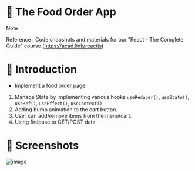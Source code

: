 # 💯 The Food Order App
> [!NOTE]
> Reference : Code snapshots and materials for our "React - The Complete Guide" course (https://acad.link/reactjs)

# 📖 Introduction
- Implement a food order page
1. Manage State by implementing various hooks `useReducer()`, `useState()`, `useRef()`, `useEffect()`, `useContext()`
2. Adding bump animation to the cart button.
3. User can add/remove items from the menu/cart.
4. Using firebase to GET/POST data

# 👀 Screenshots
![image](https://github.com/kdh4646/the-food-order-app/assets/71913953/f2b331ac-d1e8-46f0-8f6b-0966669270ae)
